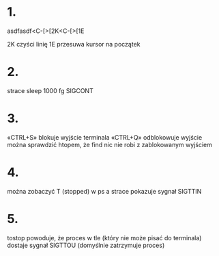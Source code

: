 # 1.
asdfasdf<C-[>[2K<C-[>[1E

2K czyści linię
1E przesuwa kursor na początek

# 2.
strace sleep 1000
<C-Z>
fg
SIGCONT

# 3.
«CTRL+S» blokuje wyjście terminala
«CTRL+Q» odblokowuje wyjście
można sprawdzić htopem, że find nic nie robi z zablokowanym wyjściem

# 4.
można zobaczyć T (stopped) w ps a
strace pokazuje sygnał
SIGTTIN

# 5.
tostop powoduje, że proces w tle (który nie może pisać do terminala) dostaje sygnał SIGTTOU
(domyślnie zatrzymuje proces)

